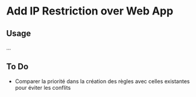 # Add IP Restriction over Web App
## Usage
...

## To Do
* Comparer la priorité dans la création des règles avec celles existantes pour éviter les conflits
